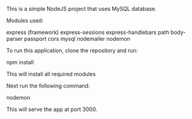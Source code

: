 This is a simple NodeJS project that uses MySQL database.

Modules used:

express (framework)
express-sessions
express-handlebars
path
body-parser
passport
cors
mysql
nodemailer
nodemon

To run this application, clone the repository and run:

npm install

This will install all required modules

Next run the following command:

nodemon

This will serve the app at port 3000.
